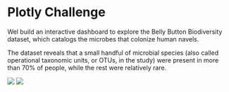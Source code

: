 # Plotly Challenge

Wel build an interactive dashboard to explore the Belly Button Biodiversity dataset, which catalogs the microbes that colonize human navels.

The dataset reveals that a small handful of microbial species (also called operational taxonomic units, or OTUs, in the study) were present in more than 70% of people, while the rest were relatively rare.

<img src="https://github.com/dmhitt/plotly-challenge/blob/main/assets/image1.png"/>

<img src="https://github.com/dmhitt/plotly-challenge/blob/main/assets/image2.png"/>

